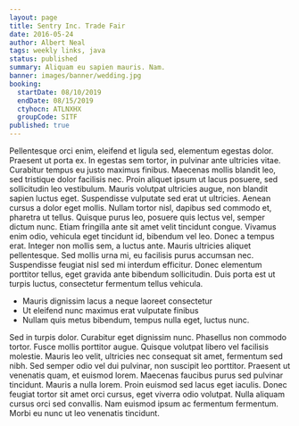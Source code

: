 ```yaml
---
layout: page
title: Sentry Inc. Trade Fair
date: 2016-05-24
author: Albert Neal
tags: weekly links, java
status: published
summary: Aliquam eu sapien mauris. Nam.
banner: images/banner/wedding.jpg
booking:
  startDate: 08/10/2019
  endDate: 08/15/2019
  ctyhocn: ATLNXHX
  groupCode: SITF
published: true
---
```

Pellentesque orci enim, eleifend et ligula sed, elementum egestas dolor. Praesent ut porta ex. In egestas sem tortor, in pulvinar ante ultricies vitae. Curabitur tempus eu justo maximus finibus. Maecenas mollis blandit leo, sed tristique dolor facilisis nec. Proin aliquet ipsum ut lacus posuere, sed sollicitudin leo vestibulum. Mauris volutpat ultricies augue, non blandit sapien luctus eget. Suspendisse vulputate sed erat ut ultricies. Aenean cursus a dolor eget mollis. Nullam tortor nisl, dapibus sed commodo et, pharetra ut tellus. Quisque purus leo, posuere quis lectus vel, semper dictum nunc. Etiam fringilla ante sit amet velit tincidunt congue.
Vivamus enim odio, vehicula eget tincidunt id, bibendum vel leo. Donec a tempus erat. Integer non mollis sem, a luctus ante. Mauris ultricies aliquet pellentesque. Sed mollis urna mi, eu facilisis purus accumsan nec. Suspendisse feugiat nisl sed mi interdum efficitur. Donec elementum porttitor tellus, eget gravida ante bibendum sollicitudin. Duis porta est ut turpis luctus, consectetur fermentum tellus vehicula.

* Mauris dignissim lacus a neque laoreet consectetur
* Ut eleifend nunc maximus erat vulputate finibus
* Nullam quis metus bibendum, tempus nulla eget, luctus nunc.

Sed in turpis dolor. Curabitur eget dignissim nunc. Phasellus non commodo tortor. Fusce mollis porttitor augue. Quisque volutpat libero vel facilisis molestie. Mauris leo velit, ultricies nec consequat sit amet, fermentum sed nibh. Sed semper odio vel dui pulvinar, non suscipit leo porttitor. Praesent ut venenatis quam, et euismod lorem. Maecenas faucibus purus sed pulvinar tincidunt. Mauris a nulla lorem. Proin euismod sed lacus eget iaculis. Donec feugiat tortor sit amet orci cursus, eget viverra odio volutpat. Nulla aliquam cursus orci sed convallis. Nam euismod ipsum ac fermentum fermentum. Morbi eu nunc ut leo venenatis tincidunt.
